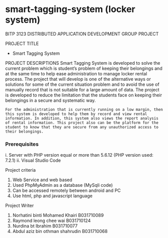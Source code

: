 # smart-tagging-system (locker system)
BITP 3123 DISTRIBUTED APPLICATION DEVELOPMENT
GROUP PROJECT

PROJECT TITLE
- Smart Tagging System


PROJECT DESCRIPTIONS
	Smart Tagging System is developed to solve the current problem which is student’s problem of keeping their belongings and at the same time to help ease administration to manage locker rental process. The project that will develop is one of the alternative ways or solutions for some of the current situation problem and to avoid the use of manually record that is not suitable for a large amount of data. The project is developed to reduce the limitation that the students face on keeping their belongings in a secure and systematic way. 

	For the administration that is currently running on a low margin, then this system is developed to help them by record and view rental information. In addition, this system also views the report analysis of rental information. This project also can be the platform for the student to know that they are secure from any unauthorized access to their belongings. 

### Prerequisites

i.	Server with PHP version equal or more than 5.6.12 (PHP version used: 7.2.1)
ii.	Visual Studio Code

Project criteria
1. Web Service and web based
2. Used PhpMyAdmin as a database (MySqli code)
3. Can be accessed remotely between android and PC
4. Use html, php and javascript language

Project Writer
1. Norhatini binti Mohamed Khairi	B031710089
2. Raymond leong chee wai		B031710124
3. Nurdina bt Ibrahim			B031710077
4. Abdul aziz bin othman shahrudin	B031710068
